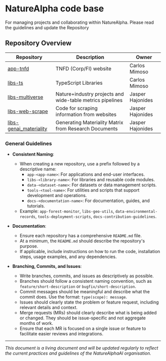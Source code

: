 # NatureAlpha code base

For managing projects and collaborating within NatureAlpha. Please read the guidelines and update the Repository 

## Repository Overview

| Repository | Description | Owner |
|------------|-------------|-------------|
| [app-tnfd](https://github.com/NatureAlphaAI/app-tnfd) | TNFD (Corp/FI) website | Carlos Mimoso
| [libs-ts](https://github.com/NatureAlphaAI/libs-ts) | TypeScript Libraries | Carlos Mimoso
| [libs-multiverse](https://github.com/NatureAlphaAI/libs-multiverse) | Nature+industry projects and wide-table metrics pipelines | Jasper Hajonides
| [libs-web-scrape](https://github.com/NatureAlphaAI/libs-web-scrape) | Code for scraping information from websites | Jasper Hajonides
| [libs-genai_materiality](https://github.com/NatureAlphaAI/libs-genai_materiality) | Generating Materiality Matrix from Research Documents | Jasper Hajonides


### General Guidelines

- **Consistent Naming**:
  - When creating a new repository, use a prefix followed by a descriptive name:
    - `app-<app-name>`: For applications and end-user interfaces.
    - `libs-<library-name>`: For libraries and reusable code modules.
    - `data-<dataset-name>`: For datasets or data management scripts.
    - `tools-<tool-name>`: For utilities and scripts that support development and operations.
    - `docs-<documentation-name>`: For documentation, guides, and tutorials.
  - Example: `app-forest-monitor`, `libs-geo-utils`, `data-environmental-records`, `tools-deployment-scripts`, `docs-contribution-guidelines`.

- **Documentation**:
  - Ensure each repository has a comprehensive `README.md` file.
  - At a minimum, the `README.md` should describe the repository's purpose.
  - If applicable, include instructions on how to run the code, installation steps, usage examples, and any dependencies.

- **Branching, Commits, and Issues**:
  - Write branches, commits, and issues as descriptively as possible.
  - Branches should follow a consistent naming convention, such as `feature/short-description` or `bugfix/short-description`.
  - Commit messages should be meaningful and describe what the commit does. Use the format: `type(scope): message`.
  - Issues should clearly state the problem or feature request, including relevant details and context.
  - Merge requests (MRs) should clearly describe what is being added or changed. They should be issue-specific and not aggregate months of work.
  - Ensure that each MR is focused on a single issue or feature to facilitate easier reviews and integrations.


---

*This document is a living document and will be updated regularly to reflect the current practices and guidelines of the NatureAlphaAI organisation.*
